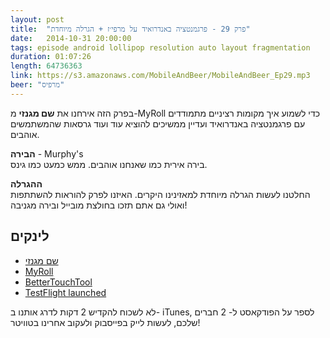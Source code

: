 ```yaml
---
layout: post
title:  "פרק 29 - פרגמנטציה באנדרואיד על מרפי׳ז + הגרלה מיוחדת"
date:   2014-10-31 20:00:00
tags: episode android lollipop resolution auto layout fragmentation
duration: 01:07:26
length: 64736363
link: https://s3.amazonaws.com/MobileAndBeer/MobileAndBeer_Ep29.mp3
beer: "מרפיס"
---
```


בפרק הזה אירחנו את **שם מגנזי** מ-MyRoll כדי לשמוע איך מקומות רציניים מתמודדים עם פרגמנטציה באנדרואיד ועדיין ממשיכים להוציא עוד ועוד גרסאות שהמשתמשים אוהבים.

**הבירה** - Murphy's  
בירה אירית כמו שאנחנו אוהבים. ממש כמעט כמו גינס.

**ההגרלה**  
החלטנו לעשות הגרלה מיוחדת למאזינינו היקרים. האיזנו לפרק להוראות להשתתפות ואולי גם אתם תזכו בחולצת מובייל ובירה מגניבה!

## לינקים

 * [שם מגנזי](http://www.twitter.com/shemag8)
 * [MyRoll](http://www.myroll.com)
 * [BetterTouchTool](http://www.bettertouchtool.net)
 * [TestFlight launched](https://developer.apple.com/app-store/testflight/)

לא לשכוח להקדיש 2 דקות לדרג אותנו ב- iTunes, לספר על הפודקאסט ל- 2 חברים שלכם, לעשות לייק בפייסבוק ולעקוב אחרינו בטוויטר!
